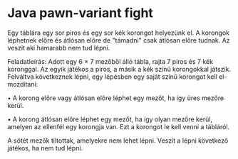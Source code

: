 Java pawn-variant fight
==========================

Egy táblára egy sor piros és egy sor kék korongot helyezünk el. A korongok léphetnek előre és átlósan előre de "támadni" csak átlósan előre tudnak. Az veszít aki hamarabb nem tud lépni.

Feladatleírás:
Adott egy 6 × 7 mezőből álló tábla, rajta 7 piros és 7 kék
koronggal. Az egyik játékos a piros, a másik a kék színű korongokkal játszik.
Felváltva következnek lépni, egy lépésben egy saját színű korongot kell el-
mozdítani:

• A korong előre vagy átlósan előre léphet egy mezőt, ha így üres mezőre
kerül.

• A korong átlósan előre léphet egy mezőt, ha így olyan mezőre kerül,
amelyen az ellenfél egy korongja van. Ezt a korongot le kell venni a
tábláról.

A sötét mezők tiltottak, amelyekre nem lehet lépni. Veszít a lépni következő
játékos, ha nem tud lépni.


